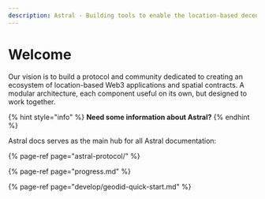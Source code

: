 ```yaml
---
description: Astral - Building tools to enable the location-based decentralized web.
---
```


# Welcome

Our vision is to build a protocol and community dedicated to creating an ecosystem of location-based Web3 applications and spatial contracts. A modular architecture, each component useful on its own, but designed to work together.

{% hint style="info" %}
**Need some information about Astral?**
{% endhint %}

Astral docs serves as the main hub for all Astral documentation:

{% page-ref page="astral-protocol/" %}

{% page-ref page="progress.md" %}

{% page-ref page="develop/geodid-quick-start.md" %}









